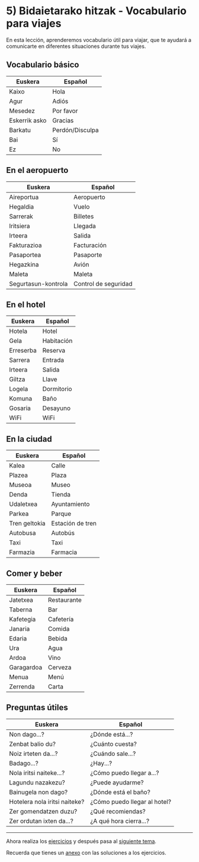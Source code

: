 # 5) Bidaietarako hitzak - Vocabulario para viajes

En esta lección, aprenderemos vocabulario útil para viajar, que te ayudará a comunicarte en diferentes situaciones durante tus viajes.

## Vocabulario básico
|Euskera|Español|
|-------|-------|
|Kaixo|Hola|
|Agur|Adiós|
|Mesedez|Por favor|
|Eskerrik asko|Gracias|
|Barkatu|Perdón/Disculpa|
|Bai|Sí|
|Ez|No|

## En el aeropuerto
|Euskera|Español|
|-------|-------|
|Aireportua|Aeropuerto|
|Hegaldia|Vuelo|
|Sarrerak|Billetes|
|Iritsiera|Llegada|
|Irteera|Salida|
|Fakturazioa|Facturación|
|Pasaportea|Pasaporte|
|Hegazkina|Avión|
|Maleta|Maleta|
|Segurtasun-kontrola|Control de seguridad|

## En el hotel
|Euskera|Español|
|-------|-------|
|Hotela|Hotel|
|Gela|Habitación|
|Erreserba|Reserva|
|Sarrera|Entrada|
|Irteera|Salida|
|Giltza|Llave|
|Logela|Dormitorio|
|Komuna|Baño|
|Gosaria|Desayuno|
|WiFi|WiFi|

## En la ciudad
|Euskera|Español|
|-------|-------|
|Kalea|Calle|
|Plazea|Plaza|
|Museoa|Museo|
|Denda|Tienda|
|Udaletxea|Ayuntamiento|
|Parkea|Parque|
|Tren geltokia|Estación de tren|
|Autobusa|Autobús|
|Taxi|Taxi|
|Farmazia|Farmacia|

## Comer y beber
|Euskera|Español|
|-------|-------|
|Jatetxea|Restaurante|
|Taberna|Bar|
|Kafetegia|Cafetería|
|Janaria|Comida|
|Edaria|Bebida|
|Ura|Agua|
|Ardoa|Vino|
|Garagardoa|Cerveza|
|Menua|Menú|
|Zerrenda|Carta|

## Preguntas útiles
|Euskera|Español|
|-------|-------|
|Non dago...?|¿Dónde está...?|
|Zenbat balio du?|¿Cuánto cuesta?|
|Noiz irteten da...?|¿Cuándo sale...?|
|Badago...?|¿Hay...?|
|Nola iritsi naiteke...?|¿Cómo puedo llegar a...?|
|Lagundu nazakezu?|¿Puede ayudarme?|
|Bainugela non dago?|¿Dónde está el baño?|
|Hotelera nola iritsi naiteke?|¿Cómo puedo llegar al hotel?|
|Zer gomendatzen duzu?|¿Qué recomiendas?|
|Zer ordutan ixten da...?|¿A qué hora cierra...?|


---

Ahora realiza los [ejercicios](https://leiremun.github.io/5_viajes/ejerciciosViajes.pdf) y después pasa al [siguiente tema](/6_gramatica/README.md).

Recuerda que tienes un [anexo](https://leiremun.github.io/ANEXOS/anexoI.epub) con las soluciones a los ejercicios.
